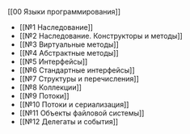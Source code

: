 [[00 Языки программирования]]

- [[№1 Наследование]]
- [[№2 Наследование. Конструкторы и методы]]
- [[№3 Виртуальные методы]]
- [[№4 Абстрактные методы]]
- [[№5 Интерфейсы]]
- [[№6 Стандартные интерфейсы]]
- [[№7 Структуры и перечисления]]
- [[№8 Коллекции]]
- [[№9 Потоки]]
- [[№10 Потоки и сериализация]]
- [[№11 Объекты файловой системы]]
- [[№12 Делегаты и события]]
